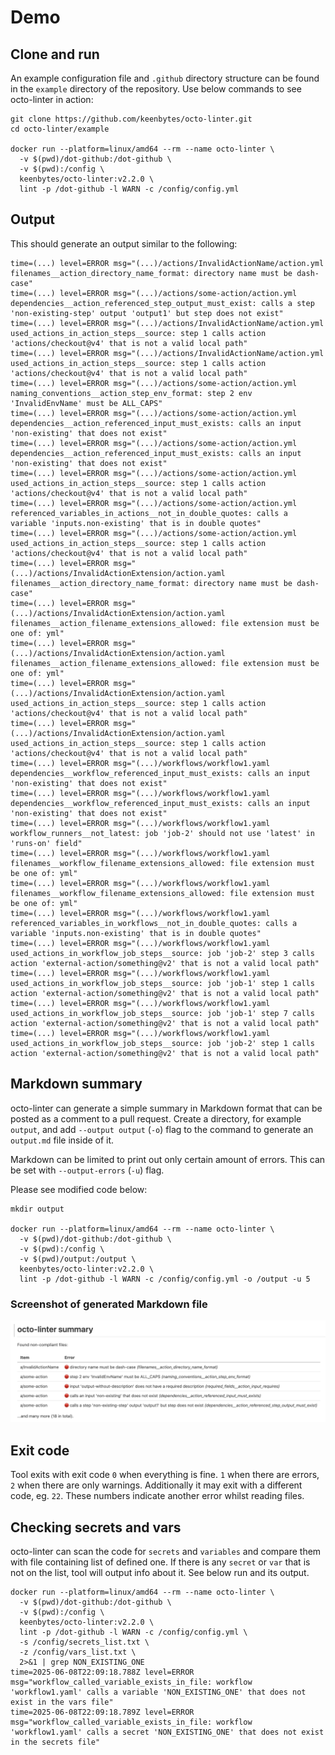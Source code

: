 # Demo

## Clone and run
An example configuration file and `.github` directory structure can be found in the `example` directory of the 
repository. Use below commands to see octo-linter in action:

````
git clone https://github.com/keenbytes/octo-linter.git
cd octo-linter/example

docker run --platform=linux/amd64 --rm --name octo-linter \
  -v $(pwd)/dot-github:/dot-github \
  -v $(pwd):/config \
  keenbytes/octo-linter:v2.2.0 \
  lint -p /dot-github -l WARN -c /config/config.yml
````

## Output
This should generate an output similar to the following:

````
time=(...) level=ERROR msg="(...)/actions/InvalidActionName/action.yml filenames__action_directory_name_format: directory name must be dash-case"
time=(...) level=ERROR msg="(...)/actions/some-action/action.yml dependencies__action_referenced_step_output_must_exist: calls a step 'non-existing-step' output 'output1' but step does not exist"
time=(...) level=ERROR msg="(...)/actions/InvalidActionName/action.yml used_actions_in_action_steps__source: step 1 calls action 'actions/checkout@v4' that is not a valid local path"
time=(...) level=ERROR msg="(...)/actions/InvalidActionName/action.yml used_actions_in_action_steps__source: step 1 calls action 'actions/checkout@v4' that is not a valid local path"
time=(...) level=ERROR msg="(...)/actions/some-action/action.yml naming_conventions__action_step_env_format: step 2 env 'InvalidEnvName' must be ALL_CAPS"
time=(...) level=ERROR msg="(...)/actions/some-action/action.yml dependencies__action_referenced_input_must_exists: calls an input 'non-existing' that does not exist"
time=(...) level=ERROR msg="(...)/actions/some-action/action.yml dependencies__action_referenced_input_must_exists: calls an input 'non-existing' that does not exist"
time=(...) level=ERROR msg="(...)/actions/some-action/action.yml used_actions_in_action_steps__source: step 1 calls action 'actions/checkout@v4' that is not a valid local path"
time=(...) level=ERROR msg="(...)/actions/some-action/action.yml referenced_variables_in_actions__not_in_double_quotes: calls a variable 'inputs.non-existing' that is in double quotes"
time=(...) level=ERROR msg="(...)/actions/some-action/action.yml used_actions_in_action_steps__source: step 1 calls action 'actions/checkout@v4' that is not a valid local path"
time=(...) level=ERROR msg="(...)/actions/InvalidActionExtension/action.yaml filenames__action_directory_name_format: directory name must be dash-case"
time=(...) level=ERROR msg="(...)/actions/InvalidActionExtension/action.yaml filenames__action_filename_extensions_allowed: file extension must be one of: yml"
time=(...) level=ERROR msg="(...)/actions/InvalidActionExtension/action.yaml filenames__action_filename_extensions_allowed: file extension must be one of: yml"
time=(...) level=ERROR msg="(...)/actions/InvalidActionExtension/action.yaml used_actions_in_action_steps__source: step 1 calls action 'actions/checkout@v4' that is not a valid local path"
time=(...) level=ERROR msg="(...)/actions/InvalidActionExtension/action.yaml used_actions_in_action_steps__source: step 1 calls action 'actions/checkout@v4' that is not a valid local path"
time=(...) level=ERROR msg="(...)/workflows/workflow1.yaml dependencies__workflow_referenced_input_must_exists: calls an input 'non-existing' that does not exist"
time=(...) level=ERROR msg="(...)/workflows/workflow1.yaml dependencies__workflow_referenced_input_must_exists: calls an input 'non-existing' that does not exist"
time=(...) level=ERROR msg="(...)/workflows/workflow1.yaml workflow_runners__not_latest: job 'job-2' should not use 'latest' in 'runs-on' field"
time=(...) level=ERROR msg="(...)/workflows/workflow1.yaml filenames__workflow_filename_extensions_allowed: file extension must be one of: yml"
time=(...) level=ERROR msg="(...)/workflows/workflow1.yaml filenames__workflow_filename_extensions_allowed: file extension must be one of: yml"
time=(...) level=ERROR msg="(...)/workflows/workflow1.yaml referenced_variables_in_workflows__not_in_double_quotes: calls a variable 'inputs.non-existing' that is in double quotes"
time=(...) level=ERROR msg="(...)/workflows/workflow1.yaml used_actions_in_workflow_job_steps__source: job 'job-2' step 3 calls action 'external-action/something@v2' that is not a valid local path"
time=(...) level=ERROR msg="(...)/workflows/workflow1.yaml used_actions_in_workflow_job_steps__source: job 'job-1' step 1 calls action 'external-action/something@v2' that is not a valid local path"
time=(...) level=ERROR msg="(...)/workflows/workflow1.yaml used_actions_in_workflow_job_steps__source: job 'job-1' step 7 calls action 'external-action/something@v2' that is not a valid local path"
time=(...) level=ERROR msg="(...)/workflows/workflow1.yaml used_actions_in_workflow_job_steps__source: job 'job-2' step 1 calls action 'external-action/something@v2' that is not a valid local path"
````

## Markdown summary
octo-linter can generate a simple summary in Markdown format that can be posted as a comment to a pull request.  Create a directory,
for example `output`, and add `--output output` (`-o`) flag to the command to generate an `output.md` file inside of it.

Markdown can be limited to print out only certain amount of errors.  This can be set with `--output-errors` (`-u`) flag.

Please see modified code below:

````
mkdir output

docker run --platform=linux/amd64 --rm --name octo-linter \
  -v $(pwd)/dot-github:/dot-github \
  -v $(pwd):/config \
  -v $(pwd)/output:/output \
  keenbytes/octo-linter:v2.2.0 \
  lint -p /dot-github -l WARN -c /config/config.yml -o /output -u 5
````

### Screenshot of generated Markdown file

![output.md](assets/output-md.png "Markdown output generated by octo-linter")

## Exit code
Tool exits with exit code `0` when everything is fine.  `1` when there are errors, `2` when there are only
warnings.  Additionally it may exit with a different code, eg. `22`.  These numbers indicate another error
whilst reading files.

## Checking secrets and vars
octo-linter can scan the code for `secrets` and `variables` and compare them with file containing list of defined one.  If there is any `secret`
or `var` that is not on the list, tool will output info about it.  See below run and its output.

````
docker run --platform=linux/amd64 --rm --name octo-linter \
  -v $(pwd)/dot-github:/dot-github \
  -v $(pwd):/config \
  keenbytes/octo-linter:v2.2.0 \
  lint -p /dot-github -l WARN -c /config/config.yml \
  -s /config/secrets_list.txt \
  -z /config/vars_list.txt \
  2>&1 | grep NON_EXISTING_ONE
time=2025-06-08T22:09:18.788Z level=ERROR msg="workflow_called_variable_exists_in_file: workflow 'workflow1.yaml' calls a variable 'NON_EXISTING_ONE' that does not exist in the vars file"
time=2025-06-08T22:09:18.789Z level=ERROR msg="workflow_called_variable_exists_in_file: workflow 'workflow1.yaml' calls a secret 'NON_EXISTING_ONE' that does not exist in the secrets file"
````
